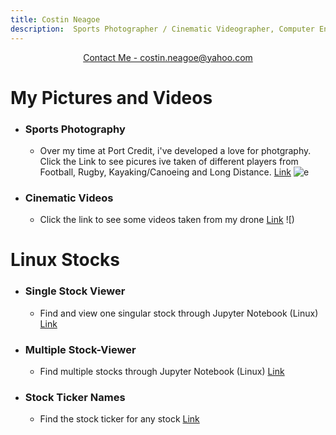 ```yaml
---
title: Costin Neagoe
description:  Sports Photographer / Cinematic Videographer, Computer Engineering Student
---
```


<p align="center">
    <a href="https://mail.google.com/mail/u/0/?fs=1&to=788513@pdsb.net&tf=cm">Contact Me - costin.neagoe@yahoo.com</a>
</p>

#  My Pictures and Videos
- ### Sports Photography
  - Over my time at Port Credit, i've developed a love for photgraphy. Click the Link to see picures ive taken of different players from Football, Rugby, Kayaking/Canoeing and Long Distance.
  [Link](https://drive.google.com/file/d/15K9dY2IpA7PAkg2Fk9Cazenigmi4cxP5)
![e](IMGL6347.jpg)

- ### Cinematic Videos
  - Click the link to see some videos taken from my drone
  [Link](https://drive.google.com/drive/folders/1-2kOdHDsvPd6vPiCYo6j8hLZmPwcIxvy)
![)
  
# Linux Stocks
- ### Single Stock Viewer
  - Find and view one singular stock through Jupyter Notebook (Linux)
    [Link](http://localhost:8888/notebooks/SINGLE.ipynb)

- ### Multiple Stock-Viewer 
  - Find multiple stocks through Jupyter Notebook (Linux)
    [Link](http://localhost:8888/notebooks/workingstockwithmultiple.ipynb)

- ### Stock Ticker Names
    - Find the stock ticker for any stock 
      [Link](https://stockanalysis.com/stocks/)



